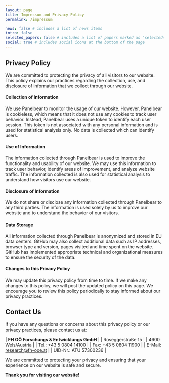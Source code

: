 ```yaml
---
layout: page
title: Impressum and Privacy Policy
permalink: /impressum

news: false # includes a list of news items
intro: false
selected_papers: false # includes a list of papers marked as "selected={true}"
social: true # includes social icons at the bottom of the page
---
```

## Privacy Policy

We are committed to protecting the privacy of all visitors to our website. This policy explains our practices regarding the collection, use, and disclosure of information that we collect through our website.

#### Collection of Information

We use Panelbear to monitor the usage of our website. However, Panelbear is cookieless, which means that it does not use any cookies to track user behavior. Instead, Panelbear uses a unique token to identify each user session. This token is not associated with any personal information and is used for statistical analysis only. No data is collected which can identify users.

#### Use of Information

The information collected through Panelbear is used to improve the functionality and usability of our website. We may use this information to track user behavior, identify areas of improvement, and analyze website traffic. The information collected is also used for statistical analysis to understand how visitors use our website.

#### Disclosure of Information

We do not share or disclose any information collected through Panelbear to any third parties. The information is used solely by us to improve our website and to understand the behavior of our visitors.

#### Data Storage

All information collected through Panelbear is anonymized and stored in EU data centers. GitHub may also collect additional data such as IP addresses, browser type and version, pages visited and time spent on the website. GitHub has implemented appropriate technical and organizational measures to ensure the security of the data.

#### Changes to this Privacy Policy

We may update this privacy policy from time to time. If we make any changes to this policy, we will post the updated policy on this page. We encourage you to review this policy periodically to stay informed about our privacy practices.

## Contact Us

If you have any questions or concerns about this privacy policy or our privacy practices, please contact us at:

| **FH OÖ Forschungs & Entwicklungs GmbH** |
| Roseggerstraße 15 |
| 4600 Wels/Austria |
| Tel.: +43 5 0804 14100 |
| Fax: +43 5 0804 11900 |
| E-Mail: research@fh-ooe.at |
| UID-Nr.: ATU 57300236 |


We are committed to protecting your privacy and ensuring that your experience on our website is safe and secure.

**Thank you for visiting our website!**